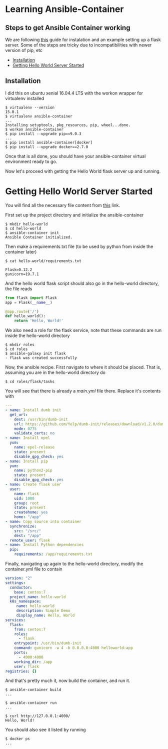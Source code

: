 # Learning Ansible-Container

## Steps to get Ansible Container working

We are following [this](https://docs.ansible.com/ansible-container/installation.html) guide for instalation and an example setting up a flask server.
Some of the steps are tricky due to incompatibilities with newer version of pip, etc

- [Installation](#installation)
- [Getting Hello World Server Started](#getting-hello-world-server-started)

## Installation

I did this on ubuntu xenial 16.04.4 LTS
with the workon wrapper for virtualenv installed


```
$ virtualenv --version
15.0.1
$ virtualenv ansible-container
...
Installing setuptools, pkg_resources, pip, wheel...done.
$ workon ansible-container
$ pip install --upgrade pip==9.0.3
...
$ pip install ansible-container[docker]
$ pip install --upgrade docker==2.7.0
```

Once that is all done, you should have your ansible-container virtual environment ready to go.

Now let's proceed with getting the Hello World flask server up and running.

# Getting Hello World Server Started

You will find all the necessary file content from [this](https://docs.ansible.com/ansible-container/getting_started.html) link.

First set up the project directory and initialize the ansible-container

```
$ mkdir hello-world
$ cd hello-world
$ ansible-container init
Ansible Container initialized.
```

Then make a requirements.txt file (to be used by python from inside the container later)
```
$ cat hello-world/requirements.txt

Flask=0.12.2
gunicorn=19.7.1
```

And the hello world flask script should also go in the hello-world directory, the file reads

```py
from flask import Flask
app = Flask(__name__)

@app.route('/')
def hello_world():
    return 'Hello, World!'
```

We also need a role for the flask service, note that these commands are run inside the hello-world directory

```
$ mkdir roles
$ cd roles
$ ansible-galaxy init flask
- flask was created successfully
```

Now, the ansible recipe. First navigate to where it should be placed. That is, assuming you are in the hello-world directory do

```
$ cd roles/flask/tasks
```

You will see that there is already a *main.yml* file there. Replace it's contents with

```yaml
---
- name: Install dumb init
  get_url:
    dest: /usr/bin/dumb-init
    url: https://github.com/Yelp/dumb-init/releases/download/v1.2.0/dumb-init_1.2.0_amd64
    mode: 0775
    validate_certs: no
- name: Install epel
  yum:
    name: epel-release
    state: present
    disable_gpg_check: yes
- name: Install pip
  yum:
    name: python2-pip
    state: present
    disable_gpg_check: yes
- name: Create flask user
  user:
    name: flask
    uid: 1000
    group: root
    state: present
    createhome: yes
    home: "/app"
- name: Copy source into container
  synchronize:
    src: "/src/"
    dest: "/app"
  remote_user: flask
- name: Install Python dependencies
  pip:
    requirements: /app/requirements.txt
```

Finally, navigating up again to the hello-world directory, modify the container.yml file to contain

```yaml
version: "2"
settings:
  conductor:
    base: centos:7
  project_name: hello-world
  k8s_namespace:
     name: hello-world
     description: Simple Demo
     display_name: Hello, World
services:
  flask:
    from: centos:7
    roles:
      - flask
    entrypoint: /usr/bin/dumb-init
    command: gunicorn -w 4 -b 0.0.0.0:4000 helloworld:app
    ports:
      - 4000:4000
    working_dir: /app
    user: flask
registries: {}
```

And that's pretty much it, now build the container, and run it.

```
$ ansible-container build
...

$ ansible-container run
...

$ curl http://127.0.0.1:4000/
Hello, World!
```

You should also see it listed by running
```
$ docker ps
... 
```
